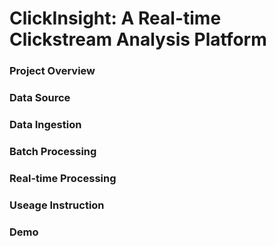 # ClickInsight: A Real-time Clickstream Analysis Platform

### Project Overview

### Data Source

### Data Ingestion

### Batch Processing

### Real-time Processing

### Useage Instruction

### Demo


